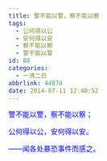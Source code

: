 ```yaml
---
title: 警不能以警，察不能以察
tags:
  - 公何得以公
  - 安何得以安
  - 察不能以察
  - 警不能以警
id: 88
categories:
  - 一清二白
abbrlink: 44870
date: 2014-07-11 12:40:52
---
```


<span style="color: #0000ff;">警不能以警，察不能以察；</span>

<span style="color: #0000ff;">公何得以公，安何得以安。</span>

<span style="color: #0000ff;">——闻各处暴恐事件而感之。</span>